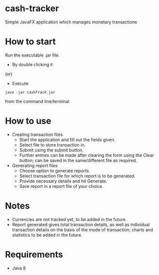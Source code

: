 # cash-tracker
Simple JavaFX application which manages monetary transactions

# How to start
Run the executable .jar file.
- By double clicking it

(or)
- Execute
```
java -jar cashTrack.jar
```
from the command line/terminal

# How to use
- Creating transaction files
  - Start the application and fill out the fields given.
  - Select file to store transaction in.
  - Submit using the submit button.
  - Further entries can be made after clearing the form using the Clear button; can be saved in the same/different file as required.
- Generating report files
  - Choose option to generate reports.
  - Select transaction file for which report is to be generated.
  - Provide necessary details and hit Generate.
  - Save report in a report file of your choice.

# Notes
- Currencies are not tracked yet, to be added in the future.
- Report generated gives total transaction details, as well as individual transaction details on the basis of the mode of transaction; charts and statistics to be added in the future.

# Requirements
- Java 8
